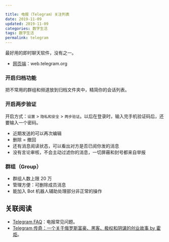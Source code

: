 ```yaml
---

title: 电报（Telegram）关注列表  
date: 2019-11-09  
updated: 2019-11-09  
categories: 数字生活  
tags: 数字生活
permalink: telegram
---
```








最好用的即时聊天软件，没有之一。



<!-- more -->



- [网页端](https://web.telegram.org/)：web.telegram.org



### 开启归档功能

把不常用的群组和频道放到归档文件夹中，精简你的会话列表。



### 开启两步验证

开启方式：`设置` > `隐私和安全` > `两步验证`。以后在登录时，输入完手机验证码后，还要输入一个密码。




- 近期发送的可以再次编辑
- 删除 = 撤回
- 还有消息阅读状态，可以看出对方是否已阅你发的消息
- 没有言论审核，不会主动过滤你的消息，一切屏蔽和封号都来自举报


### 群组（Group） 

- 群组人数上限 20 万
- 管理方便：可删除成员消息
- 能加入 Bot 机器人辅助处理部分非正常的操作


## 关联阅读

- [Telegram FAQ](https://telegram.org/faq)：电报常见问题。
- [Telegram 传奇：一个关于俄罗斯富豪、黑客、极权和阴谋的创业故事 by 霍炬](https://www.tmtpost.com/1443098.html)。

